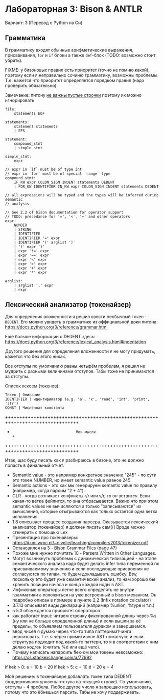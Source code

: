 # Лабораторная 3: Bison & ANTLR
Вариант: 3 (Перевод с Python на Си)

## Грамматика
В грамматику входят обычные арифметические выражения, присваивания, `for` и `if`
блоки а также `def`-блок (TODO: возможно стоит убрать).


FIXME: у бизоновых правил есть приоритет (точно не помню какой), поэтому если я
неправильно сочиню грамматику, возможны проблемы. Т.е. кажется что приоритет
определяется порядком правил (надо проверить обязательно).

Замечание: питону
[не важны пустые строчки](https://stackoverflow.com/questions/60143061/meaning-of-an-empty-line-in-python-source-code-file)
поэтому их можно игнорировать

```
file:
    statements EOF

statements:
    statement statements
    | EPS

statement:
    compound_stmt
    | simple_stmt

simple_stmt:
    expr

// expr in `if` must be of type int
// expr in `for` must be of special `range` type
compound_stmt:
    IF_KW expr COLON_SIGN INDENT statements DEDENT
    | FOR_KW IDENTIFIER IN_KW expr COLON_SIGN INDENT statements DEDENT

// all expressions will be typed and the types will be inferred during semantic
// analysis

// See 2.2 of bison documentation for operator support
// TODO: precedance for '=', '<', '+' and other operators
expr:
    NUMBER
    | STRING
    | IDENTIFIER
    | IDENTIFIER '=' expr
    | IDENTIFIER '(' arglist ')'
    | '(' expr ')'
    | expr '!=' expr
    | expr '==' expr
    | expr '<' expr
    | expr '>' expr
    | expr '+' expr
    | expr '*' expr

arglist:
    | arglist ',' expr
    | expr
```


## Лексический анализатор (токенайзер)
Для определения вложенности я решил ввести необычный токен - `DEDENT`. Его можно
увидеть в грамматике из оффициальной доки питона: https://docs.python.org/3/reference/grammar.html

Ещё больше информации о DEDENT здесь: https://docs.python.org/3/reference/lexical_analysis.html#indentation

Другого решения для определения вложенности я не могу придумать, кажется что без
этого никак.

Все отступы по умолчанию равны четырём пробелам, я решил не мудрить с разными
величинами отступов. Табы тоже не принимаются за отступы.

Список лексем (токенов):
```
Токен | Описание
IDENTIFIER | идентификатор (e.g. 'a', 'x', 'read', 'int', 'print', 'str')
CONST | Численная константа

```


++++++++++++++++++++++++++++++++++++++++++++++++++++++++++++++++++++++++++++++++
+                                  Мои мысли                                   +
++++++++++++++++++++++++++++++++++++++++++++++++++++++++++++++++++++++++++++++++

Итак, щас буду писать как я разбираюсь в бизоне, это не должно попасть в
финальный отчет.
- Semantic value - это например конкретное значение "245" - по сути это токен
  NUMBER, но имеет semantic value равное 245.
- Semantic actions - это как мы генерируем semantic value по правилу (например,
  когда парсим "2 + 4").
- GLR - когда возникает конфликты r/r или s/r, то он ветвится. Если какая-то
  ветка фейлится, то она отбрасывается. Важно что при этом semantic values не
  вычисляются а только "записываются" их вычисления, которые отыгрываются как
  только остается одна ветка исполнения.
- 1.8 описывает процесс создания парсера. Оказывается лексический анализатор
  (токенайзер) я должен писать сам((( Вроде можно сгенерить с помощью Lex
- Презентация про токенайзеры: https://ii.uni.wroc.pl/~nivelle/teaching/compilers2013/tokenizer.pdf
- Остановился на 3 - Bison Grammar Files (page 47)
- Похоже мне нужно почитать 10 - Parsers Written in Other Languages.
- Могут возникнуть проблемы с динамической типизацией - на этапе семантического
  анализа надо будет делать infer типа переменной по присваиваемому значению и
  если последующие присвоения не согласуются по типам, то будем докладывать
  ошибку. Btw, поскольку это будет уже семантический анализ, то нам хорошо бы
  хранить позиции начала и конца каждой ноды в AST.
- Инфиксные операторы легче всего определять не внутри грамматики а положиться
  на уже встроенный в bison механизм. Он подробно описан в примере в пункте
  2.2 (Infix notation calculator)
- 3.7.13 описывает виды деклараций (например %union, %type и т.п.)
- в 5.3 обсуждается приоритет операторов
- как работает input: читаем строчку фиксированной длины через %s (ну или не
  больше определенной длины) и если вышли за её пределы, то объявляем
  пользователя дураком и завершаемся.
- ввод чисел я думаю через что-то типа паттернматчинга реализовать. Т.е. я через
  примитивное AST поматчусь и если структура подходит под какой-то паттерн, то я
  в соответствии с ним делаю кодген (считать %d или ещё чето).
- Почему написать напарсить flex-ом мои токены невозможно: https://cs.stackexchange.com/a/77992

if kek > 0:
    a = 10
    b = 20
    if kek > 5:
        c = 10
        d = 20
    e = 4

Моё решение: в токенайзере добавлять токен типа DEDENT (поддерживаем уровень
отступа на текущей строке). По умолчанию, отступы - 4 пробела. Любое другое
число я запрещаю использовать, потому что это ёбнешься парсить. Табы не хочу
поддерживать.

